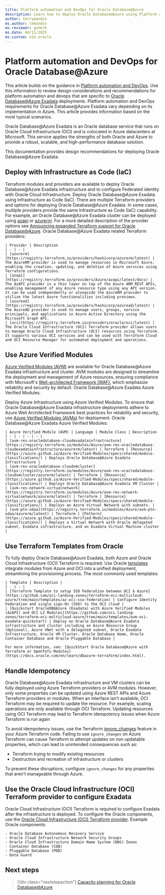 ```yaml
---
title: Platform automation and DevOps for Oracle Database@Azure
description: Learn how to deploy Oracle Database@Azure using Platform automation and DevOps.
author: terrymandin
ms.author: temandin
ms.reviewer: guherk
ms.date: 04/11/2025
ms.custom: e2e-oracle
---
```

# Platform automation and DevOps for Oracle Database@Azure

This article builds on the guidance in [Platform automation and DevOps](/azure/cloud-adoption-framework/ready/landing-zone/design-area/platform-automation-devops). Use this information to review design considerations and recommendations for platform automation and devops that are specific to [Oracle Database@Azure Exadata](/azure/oracle/oracle-db/database-overview) deployments. Platform automation and DevOps requirements for Oracle Database@Azure Exadata vary depending on its implementation in Azure. This article provides information based on the most typical scenarios.

Oracle Database@Azure Exadata is an Oracle database service that runs on Oracle Cloud Infrastructure (OCI) and is colocated in Azure datacenters at Microsoft. This service applies the strengths of both Oracle and Azure to provide a robust, scalable, and high-performance database solution.

This documentation provides design recommendations for deploying Oracle Database@Azure Exadata.

## Deploy with Infrastructure as Code (IaC)

Terraform modules and providers are available to deploy Oracle Database@Azure Exadata infrastructure and to configure Federated identity with Oracle Cloud Infrastructure. Deploy Oracle Database@Azure Exadata using Infrastructure as Code (IaC). There are multiple Terraform providers and options for deploying Oracle Database@Azure Exadata. In some cases, multiple providers provide the same Infrastructure as Code (IaC) capability. For example, an Oracle Database@Azure Exadata cluster can be deployed using [azapi](/azure/templates/oracle.database/cloudvmclusters?pivots=deployment-language-terraform) or [azurerm](https://registry.terraform.io/providers/hashicorp/azurerm/latest/docs/resources/oracle_exadata_infrastructure). For a more detailed description of the provider options see [Announcing expanded Terraform support for Oracle Database@Azure](https://blogs.oracle.com/cloud-infrastructure/post/azurerm-avm-oracle-database-at-azure). Oracle Database@Azure Exadata related Terraform providers:

    | Provider | Description
    | - | - |
    | [azurerm](https://registry.terraform.io/providers/hashicorp/azurerm/latest) | The AzureRM provider is used to manage resources in Microsoft Azure, enabling the creation, updating, and deletion of Azure services using Terraform configurations.
    | [azapi](https://registry.terraform.io/providers/Azure/azapi/latest/docs) | The AzAPI provider is a thin layer on top of the Azure ARM REST APIs, enabling management of any Azure resource type using any API version. It can be used independently or alongside the AzureRM provider to utilize the latest Azure functionalities including previews.
    | [azuread](https://registry.terraform.io/providers/hashicorp/azuread/latest) | The AzureAD provider is used to manage users, groups, service principals, and applications in Azure Active Directory using the Microsoft Graph API. 
    | [oci](https://registry.terraform.io/providers/oracle/oci/latest) | The Oracle Cloud Infrastructure (OCI) Terraform provider allows users to manage Oracle Cloud Infrastructure (OCI) resources using Terraform. It supports various OCI services and can be used with Terraform Cloud and OCI Resource Manager for automated deployment and operations.

## Use Azure Verified Modules

[Azure Verified Modules (AVM)](https://aka.ms/avm) are available for Oracle Database@Azure Exadata infrastructure and cluster. AVM modules are designed to streamline the deployment and management of Azure resources, ensuring compliance with Microsoft's [Well-architected Framework (WAF)](https://aka.ms/waf), which emphasize reliability and security by default. Oracle Database@Azure Exadata Azure Verified Modules.

Deploy Azure Infrastructure using Azure Verified Modules. To ensure that Oracle Database@Azure Exadata infrastructure deployments adhere to Azure Well Architected Framework best practices for reliability and security, use [Azure Verified Modules (AVMs)](https://aka.ms/avm) for deployment.  Oracle Database@Azure Exadata Azure Verified Modules: 

    | Azure Verified Module (AVM) | Language | Module Class | Description
    | - | - | - | - |
    | [avm-res-oracledatabase-cloudexadatainfrastructure](https://registry.terraform.io/modules/Azure/avm-res-oracledatabase-cloudexadatainfrastructure/azurerm/latest) | Terraform | [Resource](https://azure.github.io/Azure-Verified-Modules/specs/shared/module-classifications/) | Deploys Oracle Database@Azure Exadata Infrastructure |
    | [avm-res-oracledatabase-cloudvmcluster](https://registry.terraform.io/modules/Azure/avm-res-oracledatabase-cloudvmcluster/azurerm/latest) | Terraform | [Resource](https://azure.github.io/Azure-Verified-Modules/specs/shared/module-classifications/) | Deploys Oracle Database@Azure Exadata VM Cluster |
    | [avm-res-network-virtualnetwork](https://registry.terraform.io/modules/Azure/avm-res-network-virtualnetwork/azurerm/latest) | Terraform | [Resource](https://azure.github.io/Azure-Verified-Modules/specs/shared/module-classifications/) | Deploys an Azure Virtual Network with subnets. |
    | [avm-ptn-odaa](https://registry.terraform.io/modules/Azure/avm-ptn-odaa/azurerm/latest) | Terraform | [Pattern](https://azure.github.io/Azure-Verified-Modules/specs/shared/module-classifications/) | Deploys a Virtual Network with Oracle delegated subnet, Exadata infrastructure, and an Exadata Virtual Machine cluster |

## Use Terraform Templates from Oracle

To fully deploy Oracle Database@Azure Exadata, both Azure and Oracle Cloud Infrastructure (OCI) Terraform is required. Use Oracle [templates](https://github.com/oci-landing-zones/terraform-oci-multicloud-azure/tree/main/templates) integrate modules from Azure and OCI into a unified deployment, streamlining the provisioning process. The most commonly used templates:

    | Template | Description |
    | - | - |
    | [Terraform Template to setup SSO Federation between OCI & Azure](https://github.com/oci-landing-zones/terraform-oci-multicloud-azure/tree/main/templates/az-oci-sso-federation) | Configure Identity Federation and single sign-On (SSO) to the OCI cloud |
    | [Quickstart OracleDB@Azure (Exadata) with Azure Verified Modules (AzAPI) and OCI LZ Modules](https://github.com/oci-landing-zones/terraform-oci-multicloud-azure/tree/main/templates/avm-oci-exadata-quickstart) | Deploy an Oracle Database@Azure Exadata infrastructure and cluster including an Azure Resource Group (Optional), Azure VNet with a delegated subnet, Oracle Exadata Infrastructure, Oracle VM Cluster, Oracle Database Home, Oracle Container Database and Oracle Pluggable Database |

    For more information, see: [QuickStart Oracle Database@Azure with Terraform or OpenTofu Modules](https://docs.oracle.com/en/learn/dbazure-terraform/index.html). 

## Handle Idempotency

Oracle Database@Azure Exadata infrastructure and VM clusters can be fully deployed using Azure Terraform providers or AVM modules. However, only some properties can be updated using Azure REST APIs and Azure Terraform providers or modules. When an interface isn't available, OCI Terraform may be required to update the resource. For example, scaling operations are only available through OCI Terraform. Updating resources using OCI Terraform may lead to Terraform idempotency issues when Azure Terraform is run again

To avoid idempotency issues, use the Terraform [ignore_changes](https://developer.hashicorp.com/terraform/language/meta-arguments/lifecycle#ignore_changes) feature in your Azure Terraform code. Failing to use ```ignore_changes``` on Azure Terraform can cause Terraform to attempt updates on non updatable properties, which can lead to unintended consequences such as:

- Terraform trying to modify existing resources
- Destruction and recreation of infrastructure or clusters

To prevent these disruptions, configure ```ignore_changes``` for any properties that aren't manageable through Azure.

## Use the Oracle Cloud Infrastructure (OCI) Terraform provider to configure Exadata

Oracle Cloud Infrastructure (OCI) Terraform is required to configure Exadata after the infrastructure is deployed. To configure the Oracle components, use the [Oracle Cloud Infrastructure (OCI) Terraform provider](https://registry.terraform.io/providers/oracle/oci/latest). Example Oracle components:

    - Oracle Database Autonomous Recovery Service
    - Oracle Cloud Infrastructure Network Security Groups
    - Oracle Cloud Infrastructure Domain Name System (DNS) Zones
    - Container Database (CDB) 
    - Pluggable Database (PDB) 
    - Data Guard

## Next steps

> [!div class="nextstepaction"]
> [Capacity planning for Oracle Database@Azure](/azure/cloud-adoption-framework/scenarios/oracle-on-azure/oracle-capacity-planning-oracle-database-azure)
